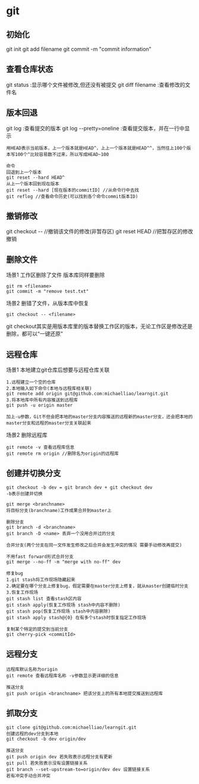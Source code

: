 # git 
## 初始化
git init
git add filename
git commit -m "commit information"
## 查看仓库状态
git status  :显示哪个文件被修改,但还没有被提交
git diff filename :查看修改的文件名
## 版本回退
git log :查看提交的版本
git log --pretty=oneline :查看提交版本，并在一行中显示
```
用HEAD表示当前版本，上一个版本就是HEAD^，上上一个版本就是HEAD^^，当然往上100个版本写100个^比较容易数不过来，所以写成HEAD~100

命令
回退到上一个版本
git reset --hard HEAD^
从上一个版本回到现在版本
git reset --hard [现在版本的commitID] //从命令行中去找
git reflog //查看命令历史(可以找到各个命令commit版本ID)
```

## 撤销修改
git checkout -- <filename> //撤销该文件的修改(非暂存区)
git reset HEAD <file> //把暂存区的修改撤销

## 删除文件
场景1
工作区删除了文件 版本库同样要删除
```
git rm <filename>
git commit -m "remove test.txt"

```
场景2
删错了文件，从版本库中恢复
```
git checkout -- <filename>
```
git checkout其实是用版本库里的版本替换工作区的版本，无论工作区是修改还是删除，都可以“一键还原”

## 远程仓库
场景1
本地建立git仓库后想要与远程仓库关联
```
1.远程建立一个空的仓库
2.本地输入如下命令(本地与远程库相关联)
git remote add origin git@github.com:michaelliao/learngit.git
3.将本地库中所有内容推送到远程库
git push -u origin master

加上-u参数，Git不但会把本地的master分支内容推送的远程新的master分支，还会把本地的master分支和远程的master分支关联起来
```
场景2
删除远程库
```
git remote -v 查看远程库信息
git remote rm origin //删除名为origin的远程库
```

## 创建并切换分支
```
git checkout -b dev = git branch dev + git checkout dev
-b表示创建并切换

git merge <branchname> 
将目标分支(branchname)工作成果合并到master上

删除分支
git branch -d <branchname>
git branch -D <name> 丢弃一个没用合并过的分支

合并分支(两个分支在同一文件发生修改之后合并会发生冲突的情况 需要手动修改再提交)

不用fast forward形式合并分支
git merge --no-ff -m "merge with no-ff" dev

修复bug
1.git stash将工作现场隐藏起来
2.确定要在哪个分支上修复bug，假定需要在master分支上修复，就从master创建临时分支
3.恢复工作现场 
git stash list 查看stash区内容
git stash apply(恢复工作现场 stash中内容不删除)
git stash pop(恢复工作现场 stash中内容删除)
git stash apply stash@{0} 在有多个stash时恢复指定工作现场

复制某个特定的提交到当前分支
git cherry-pick <commitId>
```

## 远程分支
```
远程库默认名称为origin
git remote 查看远程库名称 -v参数显示更详细的信息

推送分支
git push origin <branchname> 把该分支上的所有本地提交推送到远程库
```

## 抓取分支
```
git clone git@github.com:michaelliao/learngit.git
创建远程的dev分支到本地
git checkout -b dev origin/dev

推送分支
git push origin dev 若失败表示远程分支有更新
git pull 若失败表示没有设置链接关系
git branch --set-upstream-to=origin/dev dev 设置链接关系
若有冲突手动合并冲突

```

